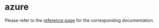 # azure

Please refer to the [reference page](https://docs.infrahub.app/schema-library/reference/azure) for the corresponding documentation.
